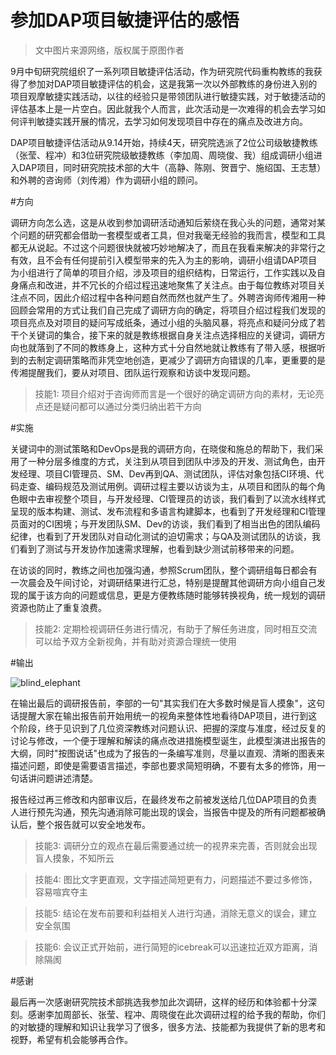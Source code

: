 参加DAP项目敏捷评估的感悟
=========================

>文中图片来源网络，版权属于原图作者

9月中旬研究院组织了一系列项目敏捷评估活动，作为研究院代码重构教练的我获得了参加对DAP项目敏捷评估的机会，这是我第一次以外部教练的身份进入别的项目观摩敏捷实践活动，以往的经验只是带领团队进行敏捷实践，对于敏捷活动的评估基本上是一片空白。因此就我个人而言，此次活动是一次难得的机会去学习如何评判敏捷实践开展的情况，去学习如何发现项目中存在的痛点及改进方向。

DAP项目敏捷评估活动从9.14开始，持续4天，研究院选派了2位公司级敏捷教练（张莹、程冲）和3位研究院级敏捷教练（李加周、周晓俊、我）组成调研小组进入DAP项目，同时研究院技术部的大牛（高静、陈刚、贺晋宁、施绍国、王志慧）和外聘的咨询师（刘传湘）作为调研小组的顾问。

#方向

调研方向怎么选，这是从收到参加调研活动通知后萦绕在我心头的问题，通常对某个问题的研究都会借助一套模型或者工具，但对我毫无经验的我而言，模型和工具都无从说起。不过这个问题很快就被巧妙地解决了，而且在我看来解决的非常行之有效，且不会有任何提前引入模型带来的先入为主的影响，调研小组请DAP项目为小组进行了简单的项目介绍，涉及项目的组织结构，日常运行，工作实践以及自身痛点和改进，并不冗长的介绍过程迅速地聚焦了关注点。由于每位教练对项目关注点不同，因此介绍过程中各种问题自然而然也就产生了。外聘咨询师传湘用一种回顾会常用的方式让我们自己完成了调研方向的确定，将项目介绍过程我们发现的项目亮点及对项目的疑问写成纸条，通过小组的头脑风暴，将亮点和疑问分成了若干个关键词的集合，接下来的就是教练根据自身关注点选择相应的关键词，调研方向也就落到了不同的教练身上，这种方式十分自然地就让教练有了带入感，根据听到的去制定调研策略而非凭空地创造，更减少了调研方向错误的几率，更重要的是传湘提醒我们，要从对项目、团队运行观察和访谈中发现问题。

>技能1: 项目介绍对于咨询师而言是一个很好的确定调研方向的素材，无论亮点还是疑问都可以通过分类归纳出若干方向

#实施

关键词中的测试策略和DevOps是我的调研方向，在晓俊和施总的帮助下，我们采用了一种分层多维度的方式，关注到从项目到团队中涉及的开发、测试角色，由开发经理、项目CI管理员、SM、Dev再到QA、测试团队，评估对象包括CI环境、代码走查、编码规范及测试用例。调研过程主要以访谈为主，从项目和团队的每个角色眼中去审视整个项目，与开发经理、CI管理员的访谈，我们看到了以流水线样式呈现的版本构建、测试、发布流程和多语言构建脚本，也看到了开发经理和CI管理员面对的CI困境；与开发团队SM、Dev的访谈，我们看到了相当出色的团队编码纪律，也看到了开发团队对自动化测试的迫切需求；与QA及测试团队的访谈，我们看到了测试与开发协作加速需求理解，也看到缺少测试前移带来的问题。

在访谈的同时，教练之间也加强沟通，参照Scrum团队，整个调研组每日都会有一次晨会及午间讨论，对调研结果进行汇总，特别是提醒其他调研方向小组自己发现的属于该方向的问题或信息，更是方便教练随时能够转换视角，统一规划的调研资源也防止了重复浪费。

>技能2: 定期检视调研任务进行情况，有助于了解任务进度，同时相互交流可以给予双方全新视角，并有助对资源合理统一使用

#输出

![blind_elephant](http://static3.photo.sina.com.cn/middle/4e93ef2ft82dbe4a407b2&690)

在输出最后的调研报告前，李部的一句"其实我们在大多数时候是盲人摸象"，这句话提醒大家在输出报告前开始用统一的视角来整体性地看待DAP项目，进行到这个阶段，终于见识到了几位资深教练对问题认识、把握的深度与准度，经过反复的讨论与修改，一个便于理解和解读的痛点改进措施模型诞生，此模型演进出报告的大纲，同时"按图说话"也成为了报告的一条编写准则，尽量以直观、清晰的图表来描述问题，即使是需要语言描述，李部也要求简短明确，不要有太多的修饰，用一句话讲问题讲述清楚。

报告经过再三修改和内部审议后，在最终发布之前被发送给几位DAP项目的负责人进行预先沟通，预先沟通消除可能出现的误会，当报告中提及的所有问题都被确认后，整个报告就可以安全地发布。

>技能3: 调研分立的观点在最后需要通过统一的视界来完善，否则就会出现盲人摸象，不知所云

>技能4: 图比文字更直观，文字描述简短更有力，问题描述不要过多修饰，容易喧宾夺主

>技能5: 结论在发布前要和利益相关人进行沟通，消除无意义的误会，建立安全氛围

>技能6: 会议正式开始前，进行简短的icebreak可以迅速拉近双方距离，消除隔阂

#感谢

最后再一次感谢研究院技术部挑选我参加此次调研，这样的经历和体验都十分深刻。感谢李加周部长、张莹、程冲、周晓俊在此次调研过程的给予我的帮助，你们的对敏捷的理解和知识让我学习了很多，很多方法、技能都为我提供了新的思考和视野，希望有机会能够再合作。
